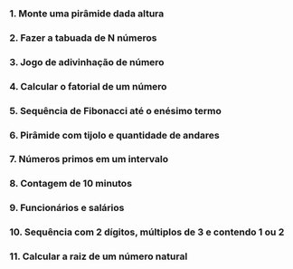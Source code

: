 ### 1. Monte uma pirâmide dada altura

### 2. Fazer a tabuada de N números

### 3. Jogo de adivinhação de número

### 4. Calcular o fatorial de um número

### 5. Sequência de Fibonacci até o enésimo termo

### 6. Pirâmide com tijolo e quantidade de andares

### 7. Números primos em um intervalo

### 8. Contagem de 10 minutos

### 9. Funcionários e salários

### 10. Sequência com 2 dígitos, múltiplos de 3 e contendo 1 ou 2

### 11. Calcular a raiz de um número natural
